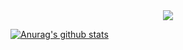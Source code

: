 
<div align="center"> <img src="https://github-readme-stats.vercel.app/api/top-langs/?username=Laughingtt&hide_title=true&hide_border=true&layout=compact&langs_count=6&text_color=000&icon_color=fff&bg_color=0,52fa5a,4dfcff,c64dff&theme=graywhite" /> </div>


[![Anurag's github stats](https://github-readme-stats.vercel.app/api?username=Laughingtt)](https://github.com/anuraghazra/github-readme-stats)
